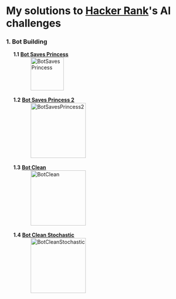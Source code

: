 # My solutions to [Hacker Rank](https://www.hackerrank.com/domains/ai)'s AI challenges

### **1. Bot Building**
&nbsp;&nbsp;&nbsp;&nbsp; **1.1** [**Bot Saves Princess**](https://github.com/AlmeidaAlin3/HackerRank_Challenges_Artificial_Intelligence/blob/main/1_BotSavesPrincess/BotSavesPrincess.py)  
&nbsp;&nbsp;&nbsp;&nbsp;&nbsp;&nbsp;&nbsp;&nbsp;&nbsp;&nbsp;&nbsp;&nbsp;&nbsp;&nbsp;&nbsp;&nbsp; <img src="https://github.com/AlmeidaAlin3/HackerRank_Challenges_Artificial_Intelligence/blob/main/1_BotSavesPrincess/BotSavesPrincess1.gif?raw=true" title="BotSavesPrincess" alt="BotSavesPrincess" height="90"></a>

&nbsp;&nbsp;&nbsp;&nbsp; **1.2** [**Bot Saves Princess 2**](https://github.com/AlmeidaAlin3/HackerRank_Challenges_Artificial_Intelligence/blob/main/2_BotSavesPrincess2/BotSavesPrincess2.py)  
&nbsp;&nbsp;&nbsp;&nbsp;&nbsp;&nbsp;&nbsp;&nbsp;&nbsp;&nbsp;&nbsp;&nbsp;&nbsp;&nbsp;&nbsp;&nbsp; <img src="https://github.com/AlmeidaAlin3/HackerRank_Challenges_Artificial_Intelligence/blob/main/2_BotSavesPrincess2/BotSavesPrincess2.gif?raw=true" title="BotSavesPrincess2" alt="BotSavesPrincess2" height="150"></a>

&nbsp;&nbsp;&nbsp;&nbsp; **1.3** [**Bot Clean**](https://github.com/AlmeidaAlin3/HackerRank_Challenges_Artificial_Intelligence/blob/main/3_BotClean/BotClean.py)  
&nbsp;&nbsp;&nbsp;&nbsp;&nbsp;&nbsp;&nbsp;&nbsp;&nbsp;&nbsp;&nbsp;&nbsp;&nbsp;&nbsp;&nbsp;&nbsp; <img src="https://github.com/AlmeidaAlin3/HackerRank_Challenges_Artificial_Intelligence/blob/main/3_BotClean/BotClean.gif?raw=true" title="BotClean" alt="BotClean" height="150"></a>

&nbsp;&nbsp;&nbsp;&nbsp; **1.4** [**Bot Clean Stochastic**](https://github.com/AlmeidaAlin3/HackerRank_Challenges_Artificial_Intelligence/blob/main/4_BotCleanStochastic/BotCleanStochastic.py)  
&nbsp;&nbsp;&nbsp;&nbsp;&nbsp;&nbsp;&nbsp;&nbsp;&nbsp;&nbsp;&nbsp;&nbsp;&nbsp;&nbsp;&nbsp;&nbsp; <img src="https://github.com/AlmeidaAlin3/HackerRank_Challenges_Artificial_Intelligence/blob/main/4_BotCleanStochastic/BotCleanStochastic.gif?raw=true" title="BotCleanStochastic" alt="BotCleanStochastic" height="150"></a>

 <!--- 
| **1.1** [**Bot Saves Princess**](https://github.com/AlmeidaAlin3/HackerRank_Challenges_Artificial_Intelligence/blob/main/1_BotSavesPrincess/BotSavesPrincess.py)| **1.2** [**Bot Saves Princess 2**](https://github.com/AlmeidaAlin3/HackerRank_Challenges_Artificial_Intelligence/blob/main/2_BotSavesPrincess2/BotSavesPrincess2.py) | **1.3** [**Bot Clean**](https://github.com/AlmeidaAlin3/HackerRank_Challenges_Artificial_Intelligence/blob/main/3_BotClean/BotClean.py) | **1.4** [**Bot Clean Stochastic**](https://github.com/AlmeidaAlin3/HackerRank_Challenges_Artificial_Intelligence/blob/main/4_BotCleanStochastic/BotCleanStochastic.py)  
| ------- | --- | --- |---|
| <p align="center"> <img src="https://github.com/AlmeidaAlin3/HackerRank_Challenges_Artificial_Intelligence/blob/main/1_BotSavesPrincess/BotSavesPrincess1.gif?raw=true" title="BotSavesPrincess" alt="BotSavesPrincess" height="90"></a></p> | <p align="center"><img src="https://github.com/AlmeidaAlin3/HackerRank_Challenges_Artificial_Intelligence/blob/main/2_BotSavesPrincess2/BotSavesPrincess2.gif?raw=true" title="BotSavesPrincess2" alt="BotSavesPrincess2" height="150"></a></p> |  <p align="center"><img src="https://github.com/AlmeidaAlin3/HackerRank_Challenges_Artificial_Intelligence/blob/main/3_BotClean/BotClean.gif?raw=true" title="BotClean" alt="BotClean" height="150"></a></p> | <p align="center"><img src="https://github.com/AlmeidaAlin3/HackerRank_Challenges_Artificial_Intelligence/blob/main/4_BotCleanStochastic/BotCleanStochastic.gif?raw=true" title="BotCleanStochastic" alt="BotCleanStochastic" height="150"></a></p> |
---> 
